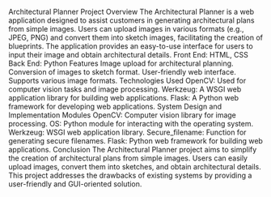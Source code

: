 Architectural Planner
Project Overview
The Architectural Planner is a web application designed to assist customers in generating architectural plans from simple images. Users can upload images in various formats (e.g., JPEG, PNG) and convert them into sketch images, facilitating the creation of blueprints. The application provides an easy-to-use interface for users to input their image and obtain architectural details.
Front End: HTML, CSS
Back End: Python
Features
Image upload for architectural planning.
Conversion of images to sketch format.
User-friendly web interface.
Supports various image formats.
Technologies Used
OpenCV: Used for computer vision tasks and image processing.
Werkzeug: A WSGI web application library for building web applications.
Flask: A Python web framework for developing web applications.
System Design and Implementation
Modules
OpenCV: Computer vision library for image processing.
OS: Python module for interacting with the operating system.
Werkzeug: WSGI web application library.
Secure_filename: Function for generating secure filenames.
Flask: Python web framework for building web applications.
Conclusion
The Architectural Planner project aims to simplify the creation of architectural plans from simple images. Users can easily upload images, convert them into sketches, and obtain architectural details. This project addresses the drawbacks of existing systems by providing a user-friendly and GUI-oriented solution.
